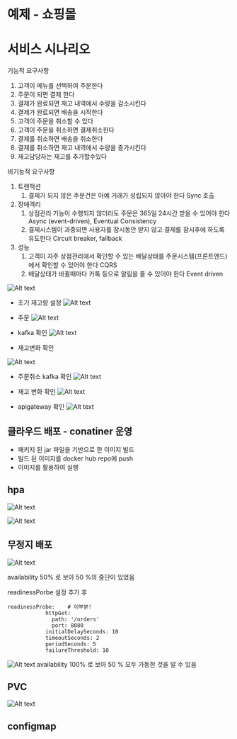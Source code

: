 

# 예제 - 쇼핑몰


# 서비스 시나리오

기능적 요구사항
1. 고객이 메뉴를 선택하여 주문한다
1. 주문이 되면 결제 한다
1. 결제가 완료되면 재고 내역에서 수량을 감소시킨다
1. 결제가 완료되면 배송을 시작한다
1. 고객이 주문을 취소할 수 있다
1. 고객이 주문을 취소하면 결제취소한다
1. 결제를 취소하면 배송을 취소한다
1. 결제를 취소하면 재고 내역에서 수량을 증가시킨다
1. 재고담당자는 재고를 추가할수있다

비기능적 요구사항
1. 트랜잭션
    1. 결제가 되지 않은 주문건은 아예 거래가 성립되지 않아야 한다  Sync 호출 
1. 장애격리
    1. 상점관리 기능이 수행되지 않더라도 주문은 365일 24시간 받을 수 있어야 한다  Async (event-driven), Eventual Consistency
    1. 결제시스템이 과중되면 사용자를 잠시동안 받지 않고 결제를 잠시후에 하도록 유도한다  Circuit breaker, fallback
1. 성능
    1. 고객이 자주 상점관리에서 확인할 수 있는 배달상태를 주문시스템(프론트엔드)에서 확인할 수 있어야 한다  CQRS
    1. 배달상태가 바뀔때마다 카톡 등으로 알림을 줄 수 있어야 한다  Event driven

![Alt text](img/event_storming.png)


- 초기 재고량 설정
![Alt text](./img/image.png)

- 주문
![Alt text](./img/image-6.png)

- kafka 확인
![Alt text](./img/image-2.png)

- 재고변화 확인

![Alt text](./img/image-3.png)

- 주문취소 kafka 확인
![Alt text](./img/image-4.png)

- 재고 변화 확인
![Alt text](./img/image-5.png)
- apigateway 확인
![Alt text](./img/image-7.png)

## 클라우드 배포 - conatiner 운영
- 패키지 된 jar 파일을 기반으로 한 이미지 빌드
- 빌드 된 이미지를 docker hub repo에 push
- 이미지를 활용하여 실행

## hpa
![Alt text](./img/image-8.png)

![Alt text](./img/image-9.png)

## 무정지 배포

![Alt text](./img/image-10.png)

availability 50% 로 보아 50 %의 중단이 있었음

readinessPorbe 설정 추가 후
```
readinessProbe:    # 이부분!
            httpGet:
              path: '/orders'
              port: 8080
            initialDelaySeconds: 10
            timeoutSeconds: 2
            periodSeconds: 5
            failureThreshold: 10

```

![Alt text](./img/image-11.png)
availability 100% 로 보아 50 % 모두 가동한 것을 알 수 있음


## PVC
![Alt text](./img/image-12.png)

## configmap

